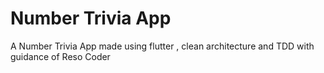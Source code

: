 # Number Trivia App

A Number Trivia App made using flutter , clean architecture and TDD with guidance of Reso Coder
